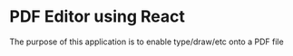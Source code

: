# PDF Editor using React

The purpose of this application is to enable type/draw/etc onto a PDF file